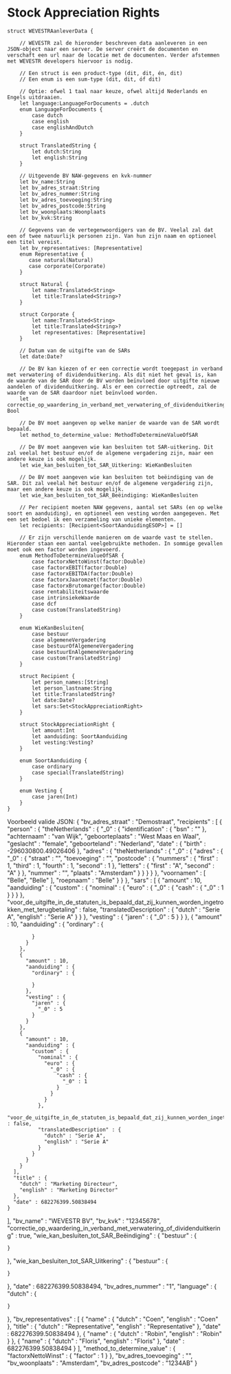 # Stock Appreciation Rights

```
struct WEVESTRAanleverData {

    // WEVESTR zal de hieronder beschreven data aanleveren in een JSON-object naar een server. De server creërt de documenten en verschaft een url naar de locatie met de documenten. Verder afstemmen met WEVESTR developers hiervoor is nodig. 

    // Een struct is een product-type (dit, dit, én, dit)
    // Een enum is een sum-type (dit, dit, óf dit)

    // Optie: ofwel 1 taal naar keuze, ofwel altijd Nederlands en Engels uitdraaien.
    let language:LanguageForDocuments = .dutch
    enum LanguageForDocuments {
        case dutch
        case english
        case englishAndDutch
    }

    struct TranslatedString {
        let dutch:String
        let english:String
    }

    // Uitgevende BV NAW-gegevens en kvk-nummer
    let bv_name:String
    let bv_adres_straat:String
    let bv_adres_nummer:String
    let bv_adres_toevoeging:String
    let bv_adres_postcode:String
    let bv_woonplaats:Woonplaats
    let bv_kvk:String

    // Gegevens van de vertegenwoordigers van de BV. Veelal zal dat een of twee natuurlijk personen zijn. Van hun zijn naam en optioneel een titel vereist.
    let bv_representatives: [Representative]
    enum Representative {
       case natural(Natural)
       case corporate(Corporate)
    }

    struct Natural {
        let name:Translated<String>
        let title:Translated<String>?
    }

    struct Corporate {
        let name:Translated<String>
        let title:Translated<String>?
        let representatives: [Representative]
    }

    // Datum van de uitgifte van de SARs
    let date:Date?

    // De BV kan kiezen of er een correctie wordt toegepast in verband met verwatering of dividenduitkering. Als dit niet het geval is, kan de waarde van de SAR door de BV worden beïnvloed door uitgifte nieuwe aandelen of dividenduitkering. Als er een correctie optreedt, zal de waarde van de SAR daardoor niet beïnvloed worden.
    let correctie_op_waardering_in_verband_met_verwatering_of_dividenduitkering: Bool

    // De BV moet aangeven op welke manier de waarde van de SAR wordt bepaald.
    let method_to_determine_value: MethodToDetermineValueOfSAR

    // De BV moet aangeven wie kan besluiten tot SAR-uitkering. Dit zal veelal het bestuur en/of de algemene vergadering zijn, maar een andere keuze is ook mogelijk.
    let wie_kan_besluiten_tot_SAR_Uitkering: WieKanBesluiten

    // De BV moet aangeven wie kan besluiten tot beëindiging van de SAR. Dit zal veelal het bestuur en/of de algemene vergadering zijn, maar een andere keuze is ook mogelijk.
    let wie_kan_besluiten_tot_SAR_Beëindiging: WieKanBesluiten

    // Per recipient moeten NAW gegevens, aantal set SARs (en op welke soort en aanduiding), en optioneel een vesting worden aangegeven. Met een set bedoel ik een verzameling van unieke elementen.
    let recipients: [Recipient<SoortAanduidingESOP>] = []

    // Er zijn verschillende manieren om de waarde vast te stellen. Hieronder staan een aantal veelgebruikte methoden. In sommige gevallen moet ook een factor worden ingevoerd.
    enum MethodToDetermineValueOfSAR {
        case factorxNettoWinst(factor:Double)
        case factorxEBIT(factor:Double)
        case factorxEBITDA(factor:Double)
        case factorxJaaromzet(factor:Double)
        case factorxBrutomarge(factor:Double)
        case rentabiliteitswaarde
        case intrinsiekeWaarde
        case dcf
        case custom(TranslatedString)
    }

    enum WieKanBesluiten{
        case bestuur
        case algemeneVergadering
        case bestuurOfAlgemeneVergadering
        case bestuurEnAlgemeneVergadering
        case custom(TranslatedString)
    }

    struct Recipient {
        let person_names:[String]
        let person_lastname:String
        let title:TranslatedString?
        let date:Date?
        let sars:Set<StockAppreciationRight>
    }

    struct StockAppreciationRight {
        let amount:Int
        let aanduiding: SoortAanduiding
        let vesting:Vesting?
    }

    enum SoortAanduiding {
        case ordinary
        case special(TranslatedString)
    }

    enum Vesting {
        case jaren(Int)
    }
}
```

Voorbeeld valide JSON:
{
  "bv_adres_straat" : "Demostraat",
  "recipients" : [
    {
      "person" : {
        "theNetherlands" : {
          "_0" : {
            "identification" : {
              "bsn" : ""
            },
            "achternaam" : "van Wijk",
            "geboorteplaats" : "West Maas en Waal",
            "geslacht" : "female",
            "geboorteland" : "Nederland",
            "date" : {
              "birth" : -296030800.49026406
            },
            "adres" : {
              "theNetherlands" : {
                "_0" : {
                  "adres" : {
                    "_0" : {
                      "straat" : "",
                      "toevoeging" : "",
                      "postcode" : {
                        "nummers" : {
                          "first" : 1,
                          "third" : 1,
                          "fourth" : 1,
                          "second" : 1
                        },
                        "letters" : {
                          "first" : "A",
                          "second" : "A"
                        }
                      },
                      "nummer" : "",
                      "plaats" : "Amsterdam"
                    }
                  }
                }
              }
            },
            "voornamen" : [
              "Belle",
              "Belle"
            ],
            "roepnaam" : "Belle"
          }
        }
      },
      "sars" : [
        {
          "amount" : 10,
          "aanduiding" : {
            "custom" : {
              "nominal" : {
                "euro" : {
                  "_0" : {
                    "cash" : {
                      "_0" : 1
                    }
                  }
                }
              },
              "voor_de_uitgifte_in_de_statuten_is_bepaald_dat_zij_kunnen_worden_ingetrokken_met_terugbetaling" : false,
              "translatedDescription" : {
                "dutch" : "Serie A",
                "english" : "Serie A"
              }
            }
          },
          "vesting" : {
            "jaren" : {
              "_0" : 5
            }
          }
        },
        {
          "amount" : 10,
          "aanduiding" : {
            "ordinary" : {

            }
          }
        },
        {
          "amount" : 10,
          "aanduiding" : {
            "ordinary" : {

            }
          },
          "vesting" : {
            "jaren" : {
              "_0" : 5
            }
          }
        },
        {
          "amount" : 10,
          "aanduiding" : {
            "custom" : {
              "nominal" : {
                "euro" : {
                  "_0" : {
                    "cash" : {
                      "_0" : 1
                    }
                  }
                }
              },
              "voor_de_uitgifte_in_de_statuten_is_bepaald_dat_zij_kunnen_worden_ingetrokken_met_terugbetaling" : false,
              "translatedDescription" : {
                "dutch" : "Serie A",
                "english" : "Serie A"
              }
            }
          }
        }
      ],
      "title" : {
        "dutch" : "Marketing Directeur",
        "english" : "Marketing Director"
      },
      "date" : 682276399.50838494
    }
  ],
  "bv_name" : "WEVESTR BV",
  "bv_kvk" : "12345678",
  "correctie_op_waardering_in_verband_met_verwatering_of_dividenduitkering" : true,
  "wie_kan_besluiten_tot_SAR_Beëindiging" : {
    "bestuur" : {

    }
  },
  "wie_kan_besluiten_tot_SAR_Uitkering" : {
    "bestuur" : {

    }
  },
  "date" : 682276399.50838494,
  "bv_adres_nummer" : "1",
  "language" : {
    "dutch" : {

    }
  },
  "bv_representatives" : [
    {
      "name" : {
        "dutch" : "Coen",
        "english" : "Coen"
      },
      "title" : {
        "dutch" : "Representative",
        "english" : "Representative"
      },
      "date" : 682276399.50838494
    },
    {
      "name" : {
        "dutch" : "Robin",
        "english" : "Robin"
      }
    },
    {
      "name" : {
        "dutch" : "Floris",
        "english" : "Floris"
      },
      "date" : 682276399.50838494
    }
  ],
  "method_to_determine_value" : {
    "factorxNettoWinst" : {
      "factor" : 1
    }
  },
  "bv_adres_toevoeging" : "",
  "bv_woonplaats" : "Amsterdam",
  "bv_adres_postcode" : "1234AB"
}
